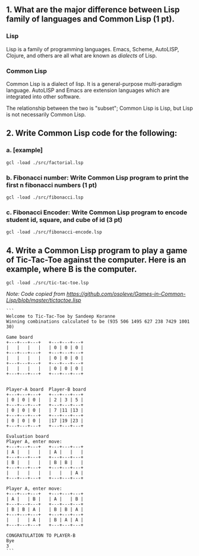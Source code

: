 ## 1. What are the major difference between Lisp family of languages and Common Lisp (1 pt).

### Lisp

Lisp is a family of programming languages. Emacs, Scheme, AutoLISP, Clojure, and others are all what are known as *dialects* of Lisp.

### Common Lisp
Common Lisp is a dialect of lisp. It is a general-purpose multi-paradigm language. AutoLISP and Emacs are extension languages which are integrated into other software.

The relationship between the two is "subset"; Common Lisp is Lisp, but Lisp is not necessarily Common Lisp.


## 2. Write Common Lisp code for the following:

### a. [example]
```
gcl -load ./src/factorial.lsp
```

### b. Fibonacci number: Write Common Lisp program to print the first n fibonacci numbers (1 pt)
```
gcl -load ./src/fibonacci.lsp
```

### c. Fibonacci Encoder: Write Common Lisp program to encode student id, square, and cube of id (3 pt)
```
gcl -load ./src/fibonacci-encode.lsp
```


## 4. Write a Common Lisp program to play a game of Tic-Tac-Toe against the computer. Here is an example, where B is the computer.
```
gcl -load ./src/tic-tac-toe.lsp
```

_Note: Code copied from https://github.com/osoleve/Games-in-Common-Lisp/blob/master/tictactoe.lisp_
    
	```
    Welcome to Tic-Tac-Toe by Sandeep Koranne
    Winning combinations calculated to be (935 506 1495 627 238 7429 1001 30)

    Game board
    +---+---+---+   +---+---+---+
    |   |   |   |   | 0 | 0 | 0 |
    +---+---+---+   +---+---+---+
    |   |   |   |   | 0 | 0 | 0 |
    +---+---+---+   +---+---+---+
    |   |   |   |   | 0 | 0 | 0 |
    +---+---+---+   +---+---+---+


    Player-A board  Player-B board
    +---+---+---+   +---+---+---+
    | 0 | 0 | 0 |   | 2 | 3 | 5 |
    +---+---+---+   +---+---+---+
    | 0 | 0 | 0 |   | 7 |11 |13 |
    +---+---+---+   +---+---+---+
    | 0 | 0 | 0 |   |17 |19 |23 |
    +---+---+---+   +---+---+---+

    Evaluation board
    Player A, enter move:
    +---+---+---+   +---+---+---+
    | A |   |   |   | A |   |   |
    +---+---+---+   +---+---+---+
    | B |   |   |   | B | B |   |
    +---+---+---+   +---+---+---+
    |   |   |   |   |   |   | A |
    +---+---+---+   +---+---+---+

    Player A, enter move:
    +---+---+---+   +---+---+---+
    | A |   | B |   | A |   | B |
    +---+---+---+   +---+---+---+
    | B | B | A |   | B | B | A |
    +---+---+---+   +---+---+---+
    |   |   | A |   | B | A | A |
    +---+---+---+   +---+---+---+

    CONGRATULATION TO PLAYER-B
    Bye
    3
    ```